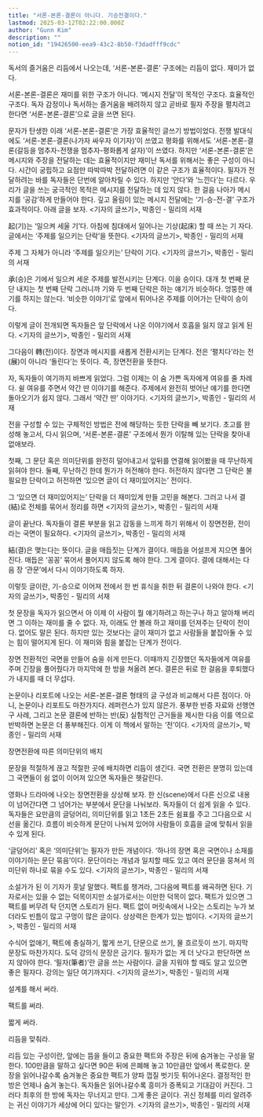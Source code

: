 ```yaml
---
title: "서론-본론-결론이 아니다. 기승전결이다."
lastmod: 2025-03-12T02:22:00.000Z
author: "Gunn Kim"
description: ""
notion_id: "19426500-eea9-43c2-8b50-f3dadfff9cdc"
---
```


독서의 즐거움은 리듬에서 나오는데, ‘서론-본론-결론’ 구조에는 리듬이 없다. 재미가 없다.

서론-본론-결론은 재미를 위한 구조가 아니다. ‘메시지 전달’이 목적인 구조다. 효율적인 구조다. 독자 감정이나 독서하는 즐거움을 배려하지 않고 곧바로 필자 주장을 펼치려고 한다면 ‘서론-본론-결론’으로 글을 쓰면 된다.

문자가 탄생한 이래 ‘서론-본론-결론’은 가장 효율적인 글쓰기 방법이었다. 전쟁 발대식에도 ‘서론-본론-결론(나가자 싸우자 이기자)’이 쓰였고 평화를 위해서도 ‘서론-본론-결론(갈등을 멈추자-전쟁을 멈추자-평화롭게 살자)’이 쓰였다. 하지만 ‘서론-본론-결론’은 메시지와 주장을 전달하는 데는 효율적이지만 재미난 독서를 위해서는 좋은 구성이 아니다. 시간이 궁핍하고 요점만 따박따박 전달하려면 이 같은 구조가 효율적이다. 필자가 전달하려는 바를 독자들은 단번에 알아차릴 수 있다. 하지만 ‘안다’와 ‘느낀다’는 다르다. 우리가 글을 쓰는 궁극적인 목적은 메시지를 전달하는 데 있지 않다. 한 걸음 나아가 메시지를 ‘공감’하게 만들어야 한다. 깊고 울림이 있는 메시지 전달에는 ‘기-승-전-결’ 구조가 효과적이다. 아래 글을 보자.
<기자의 글쓰기>, 박종인 - 밀리의 서재


起(기)는 ‘일으켜 세울 기’다. 아침에 침대에서 일어나는 기상(起床) 할 때 쓰는 기 자다. 글에서는 ‘주제를 일으키는 단락’을 뜻한다.
<기자의 글쓰기>, 박종인 - 밀리의 서재

주제 그 자체가 아니라 ‘주제를 일으키는’ 단락이 기다.
<기자의 글쓰기>, 박종인 - 밀리의 서재


承(승)은 기에서 일으켜 세운 주제를 발전시키는 단계다. 이을 승이다. 대개 첫 번째 문단 내지는 첫 번째 단락 그러니까 기와 두 번째 단락은 하는 얘기가 비슷하다. 엉뚱한 얘기를 하지는 않는다. ‘비슷한 이야기’로 앞에서 튀어나온 주제를 이어가는 단락이 승이다. 

이렇게 글이 전개되면 독자들은 앞 단락에서 나온 이야기에서 호흡을 잃지 않고 읽게 된다.
<기자의 글쓰기>, 박종인 - 밀리의 서재


그다음이 轉(전)이다. 장면과 메시지를 새롭게 전환시키는 단계다. 전은 ‘펼치다’라는 전(展)이 아니라 ‘돌린다’는 뜻이다. 즉, 장면전환을 뜻한다.

자, 독자들이 여기까지 바쁘게 읽었다. 그럼 이제는 이 숨 가쁜 독자에게 여유를 줄 차례다. 쉴 여유를 주면서 약간 딴 이야기를 해준다. 주제에서 완전히 벗어난 얘기를 한다면 돌아오기가 쉽지 않다. 그래서 ‘약간 딴’ 이야기다.
<기자의 글쓰기>, 박종인 - 밀리의 서재


전을 구성할 수 있는 구체적인 방법은 전에 해당하는 듯한 단락을 빼 보기다. 초고를 완성해 놓고서, 다시 읽으며, ‘서론-본론-결론’ 구조에서 뭔가 이탈해 있는 단락을 찾아내 없애보라.

첫째, 그 문단 혹은 의미단위를 완전히 덜어내고서 앞뒤를 연결해 읽어봤을 때 무난하게 읽혀야 한다. 둘째, 무난하긴 한데 뭔가가 허전해야 한다. 허전하지 않다면 그 단락은 불필요한 단락이고 허전하면 ‘있으면 글이 더 재미있어지는’ 전이다.

그 ‘있으면 더 재미있어지는’ 단락을 더 재미있게 만들 고민을 해본다. 그러고 나서 결(結)로 전체를 묶어서 정리를 하면
<기자의 글쓰기>, 박종인 - 밀리의 서재

글이 끝난다. 독자들이 결론 부분을 읽고 감동을 느끼게 하기 위해서 이 장면전환, 전이라는 국면이 필요하다.
<기자의 글쓰기>, 박종인 - 밀리의 서재


結(결)은 맺는다는 뜻이다. 글을 매듭짓는 단계가 결이다. 매듭을 어설프게 지으면 풀어진다. 매듭은 ‘꽁꽁’ 묶어서 풀어지지 않도록 해야 한다. 그게 결이다. 결에 대해서는 다음 장 ‘관문’에서 다시 이야기하도록 하자.

이렇듯 글이란, 기-승으로 이어져 전에서 한 번 휴식을 취한 뒤 결론이 나와야 한다.
<기자의 글쓰기>, 박종인 - 밀리의 서재



첫 문장을 독자가 읽으면서 아 이제 이 사람이 뭘 얘기하려고 하는구나 하고 알아채 버리면 그 이하는 재미를 줄 수 없다. 자, 이래도 안 볼래 하고 재미를 던져주는 단락이 전이다. 없어도 말은 된다. 하지만 있는 것보다는 글이 재미가 없고 사람들을 붙잡아둘 수 있는 힘이 떨어지게 된다. 이 재미와 힘을 붙잡는 단계가 전이다.

장면 전환적인 국면을 만들어 숨을 쉬게 만든다. 이때까지 긴장했던 독자들에게 여유를 주며 긴장을 풀어줬다가 마지막에 한 방을 쳐올려 본다. 결론은 뒤로 한 걸음을 후퇴했다가 내지를 때 더 무섭다.

논문이나 리포트에 나오는 서론-본론-결론 형태의 글 구성과 비교해서 다른 점이다. 아니, 논문이나 리포트도 마찬가지다. 레퍼런스가 있지 않은가. 풍부한 반증 자료와 선행연구 사례, 그리고 논문 결론에 반하는 반(反) 실험적인 근거들을 제시한 다음 이를 역으로 반박하면 논문은 더 풍부해진다. 이게 이 책에서 말하는 ‘전’이다.
<기자의 글쓰기>, 박종인 - 밀리의 서재


장면전환에 따른 의미단위의 배치

문장을 적절하게 끊고 적절한 곳에 배치하면 리듬이 생긴다. 국면 전환은 분명히 있는데 그 국면들이 쉼 없이 이어져 있으면 독자들은 헷갈린다.

영화나 드라마에 나오는 장면전환을 상상해 보자. 한 신(scene)에서 다른 신으로 내용이 넘어간다면 그 넘어가는 부분에서 문단을 나눠보라. 독자들이 더 쉽게 읽을 수 있다. 독자들은 요만큼의 글덩어리, 의미단위를 읽고 1초든 2초든 쉼표를 주고 그다음으로 시선을 옮긴다. 흐름이 비슷하게 문단이 나눠져 있어야 사람들이 호흡을 글에 맞춰서 읽을 수 있게 된다.

‘글덩어리’ 혹은 ‘의미단위’는 필자가 만든 개념이다. ‘하나의 장면 혹은 국면이나 소재를 이야기하는 문단 묶음’이다. 문단이라는 개념과 일치할 때도 있고 여러 문단을 뭉쳐서 의미단위 하나로 묶을 수도 있다.
<기자의 글쓰기>, 박종인 - 밀리의 서재



소설가가 된 이 기자가 훗날 말했다. 팩트를 챙겨라, 그다음에 팩트를 왜곡하면 된다. 기자로서는 있을 수 없는 덕목이지만 소설가로서는 이만한 덕목이 없다. 팩트가 있으면 그 팩트를 버무려 탁 던지면 스토리가 된다. 팩트 없이 머릿속에서 나오는 스토리는 누가 보더라도 빈틈이 많고 구멍이 많은 글이다. 상상력은 한계가 있는 법이다.
<기자의 글쓰기>, 박종인 - 밀리의 서재


수식어 없애기, 팩트에 충실하기, 짧게 쓰기, 단문으로 쓰기, 물 흐르듯이 쓰기. 마지막 문장도 마찬가지다. 도덕 강의식 문장은 금기다. 필자가 없는 게 더 낫다고 판단하면 쓰지 않아야 한다. ‘필자(筆者)’란 글을 쓰는 사람이다. 글을 지워야 할 때도 알고 있으면 좋은 필자다. 강의는 일단 여기까지다.
<기자의 글쓰기>, 박종인 - 밀리의 서재



설계를 해서 써라.

팩트를 써라.

짧게 써라.

리듬을 맞춰라.

리듬 있는 구성이란, 앞에는 뜸을 들이고 중요한 팩트와 주장은 뒤에 숨겨놓는 구성을 말한다. 100만큼을 말하고 싶다면 90은 뒤에 은폐해 놓고 10만큼만 앞에서 폭로한다. 문장을 읽어나갈수록 숨겨놓은 중요한 팩트가 양파 껍질 벗기듯 튀어나온다. 결정적인 한 방은 언제나 숨겨 놓는다. 독자들은 읽어나갈수록 흥미가 증폭되고 기대감이 커진다. 그러다 최후의 한 방에 독자는 무너지고 만다. 그게 좋은 글이다. 귀신 정체를 미리 알려주는 귀신 이야기가 세상에 어디 있다는 말인가.
<기자의 글쓰기>, 박종인 - 밀리의 서재

